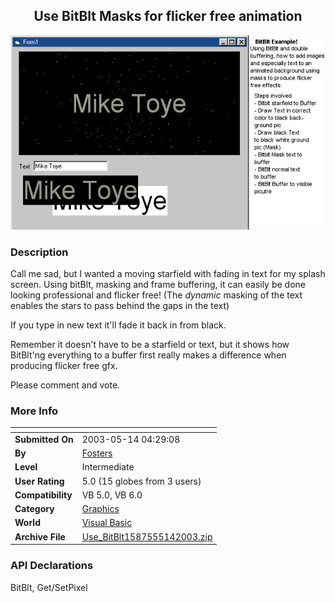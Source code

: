 ﻿<div align="center">

## Use BitBlt Masks for flicker free animation

<img src="PIC2003514351417606.gif">
</div>

### Description

Call me sad, but I wanted a moving starfield with fading in text for my splash screen. Using bitBlt, masking and frame buffering, it can easily be done looking professional and flicker free! (The *dynamic* masking of the text enables the stars to pass behind the gaps in the text)

If you type in new text it'll fade it back in from black.

Remember it doesn't have to be a starfield or text, but it shows how BitBlt'ng everything to a buffer first really makes a difference when producing flicker free gfx.

Please comment and vote.
 
### More Info
 


<span>             |<span>
---                |---
**Submitted On**   |2003-05-14 04:29:08
**By**             |[Fosters](https://github.com/Planet-Source-Code/PSCIndex/blob/master/ByAuthor/fosters.md)
**Level**          |Intermediate
**User Rating**    |5.0 (15 globes from 3 users)
**Compatibility**  |VB 5\.0, VB 6\.0
**Category**       |[Graphics](https://github.com/Planet-Source-Code/PSCIndex/blob/master/ByCategory/graphics__1-46.md)
**World**          |[Visual Basic](https://github.com/Planet-Source-Code/PSCIndex/blob/master/ByWorld/visual-basic.md)
**Archive File**   |[Use\_BitBlt1587555142003\.zip](https://github.com/Planet-Source-Code/fosters-use-bitblt-masks-for-flicker-free-animation__1-45465/archive/master.zip)

### API Declarations

BitBlt, Get/SetPixel






